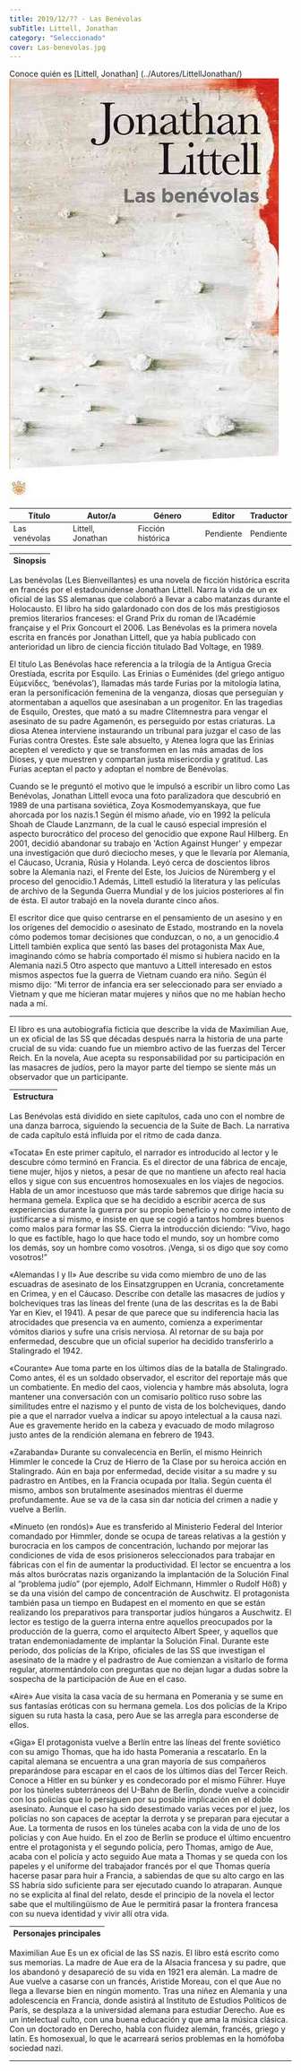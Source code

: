 ```yaml
---
title: 2019/12/?? - Las Benévolas
subTitle: Littell, Jonathan
category: "Seleccionado"
cover: Las-benevolas.jpg
---
```

Conoce quién es [Littell, Jonathan] (../Autores/LittellJonathan/)
!["Imagen no encontrada"](Las-benevolas.jpg)

Título | Autor/a | Género | Editor | Traductor |
------ | ------- | ------ | ------ | --------- |
Las venévolas | Littell, Jonathan | Ficción histórica | Pendiente | Pendiente |

|Sinopsis|
|--------|
Las benévolas (Les Bienveillantes) es una novela de ficción histórica escrita en francés por el estadounidense Jonathan Littell. Narra la vida de un ex oficial de las SS alemanas que colaboró a llevar a cabo matanzas durante el Holocausto. El libro ha sido galardonado con dos de los más prestigiosos premios literarios franceses: el Grand Prix du roman de l’Académie française y el Prix Goncourt el 2006. Las Benévolas es la primera novela escrita en francés por Jonathan Littell, que ya había publicado con anterioridad un libro de ciencia ficción titulado Bad Voltage, en 1989.

El título Las Benévolas hace referencia a la trilogía de la Antigua Grecia Orestíada, escrita por Esquilo. Las Erinias o Euménides (del griego antiguo Εύμενίδες, ‘benévolas’), llamadas más tarde Furias por la mitología latina, eran la personificación femenina de la venganza, diosas que perseguían y atormentaban a aquellos que asesinaban a un progenitor. En las tragedias de Esquilo, Orestes, que mató a su madre Clitemnestra para vengar el asesinato de su padre Agamenón, es perseguido por estas criaturas. La diosa Atenea interviene instaurando un tribunal para juzgar el caso de las Furias contra Orestes. Éste sale absuelto, y Atenea logra que las Erinias acepten el veredicto y que se transformen en las más amadas de los Dioses, y que muestren y compartan justa misericordia y gratitud. Las Furias aceptan el pacto y adoptan el nombre de Benévolas.

Cuando se le preguntó el motivo que le impulsó a escribir un libro como Las Benévolas, Jonathan Littell evoca una foto paralizadora que descubrió en 1989 de una partisana soviética, Zoya Kosmodemyanskaya, que fue ahorcada por los nazis.1 Según él mismo añade, vio en 1992 la película Shoah de Claude Lanzmann, de la cual le causó especial impresión el aspecto burocrático del proceso del genocidio que expone Raul Hilberg. En 2001, decidió abandonar su trabajo en 'Action Against Hunger' y empezar una investigación que duró dieciocho meses, y que le llevaría por Alemania, el Cáucaso, Ucrania, Rúsia y Holanda. Leyó cerca de doscientos libros sobre la Alemania nazi, el Frente del Este, los Juicios de Núremberg y el proceso del genocidio.1 Además, Littell estudió la literatura y las películas de archivo de la Segunda Guerra Mundial y de los juicios posteriores al fin de ésta. El autor trabajó en la novela durante cinco años.

El escritor dice que quiso centrarse en el pensamiento de un asesino y en los orígenes del democidio o asesinato de Estado, mostrando en la novela cómo podemos tomar decisiones que conduzcan, o no, a un genocidio.4 Littell también explica que sentó las bases del protagonista Max Aue, imaginando cómo se habría comportado él mismo si hubiera nacido en la Alemania nazi.5 Otro aspecto que mantuvo a Littell interesado en estos mismos aspectos fue la guerra de Vietnam cuando era niño. Según él mismo dijo: “Mi terror de infancia era ser seleccionado para ser enviado a Vietnam y que me hicieran matar mujeres y niños que no me habían hecho nada a mí.
***
El libro es una autobiografía ficticia que describe la vida de Maximilian Aue, un ex oficial de las SS que décadas después narra la historia de una parte crucial de su vida: cuando fue un miembro activo de las fuerzas del Tercer Reich. En la novela, Aue acepta su responsabilidad por su participación en las masacres de judíos, pero la mayor parte del tiempo se siente más un observador que un participante.

|Estructura|
|--------|
Las Benévolas está dividido en siete capítulos, cada uno con el nombre de una danza barroca, siguiendo la secuencia de la Suite de Bach. La narrativa de cada capítulo está influida por el ritmo de cada danza.

«Tocata» En este primer capítulo, el narrador es introducido al lector y le descubre cómo terminó en Francia. Es el director de una fábrica de encaje, tiene mujer, hijos y nietos, a pesar de que no mantiene un afecto real hacia ellos y sigue con sus encuentros homosexuales en los viajes de negocios. Habla de un amor incestuoso que más tarde sabremos que dirige hacia su hermana gemela. Explica que se ha decidido a escribir acerca de sus experiencias durante la guerra por su propio beneficio y no como intento de justificarse a sí mismo, e insiste en que se cogió a tantos hombres buenos como malos para formar las SS. Cierra la introducción diciendo: “Vivo, hago lo que es factible, hago lo que hace todo el mundo, soy un hombre como los demás, soy un hombre como vosotros. ¡Venga, si os digo que soy como vosotros!”

«Alemandas I y II»  Aue describe su vida como miembro de uno de las escuadras de asesinato de los Einsatzgruppen en Ucrania, concretamente en Crimea, y en el Cáucaso. Describe con detalle las masacres de judíos y bolcheviques tras las líneas del frente (una de las descritas es la de Babi Yar en Kiev, el 1941). A pesar de que parece que su indiferencia hacia las atrocidades que presencia va en aumento, comienza a experimentar vómitos diarios y sufre una crisis nerviosa. Al retornar de su baja por enfermedad, descubre que un oficial superior ha decidido transferirlo a Stalingrado el 1942.

«Courante» Aue toma parte en los últimos días de la batalla de Stalingrado. Como antes, él es un soldado observador, el escritor del reportaje más que un combatiente. En medio del caos, violencia y hambre más absoluta, logra mantener una conversación con un comisario político ruso sobre las similitudes entre el nazismo y el punto de vista de los bolcheviques, dando pie a que el narrador vuelva a indicar su apoyo intelectual a la causa nazi. Aue es gravemente herido en la cabeza y evacuado de modo milagroso justo antes de la rendición alemana en febrero de 1943.

«Zarabanda» Durante su convalecencia en Berlín, el mismo Heinrich Himmler le concede la Cruz de Hierro de 1a Clase por su heroica acción en Stalingrado. Aún en baja por enfermedad, decide visitar a su madre y su padrastro en Antibes, en la Francia ocupada por Italia. Según cuenta él mismo, ambos son brutalmente asesinados mientras él duerme profundamente. Aue se va de la casa sin dar noticia del crimen a nadie y vuelve a Berlín.

«Minueto (en rondós)» Aue es transferido al Ministerio Federal del Interior comandado por Himmler, donde se ocupa de tareas relativas a la gestión y burocracia en los campos de concentración, luchando por mejorar las condiciones de vida de esos prisioneros seleccionados para trabajar en fábricas con el fin de aumentar la productividad. El lector se encuentra a los más altos burócratas nazis organizando la implantación de la Solución Final al “problema judío” (por ejemplo, Adolf Eichmann, Himmler o Rudolf Höß) y se da una visión del campo de concentración de Auschwitz. El protagonista también pasa un tiempo en Budapest en el momento en que se están realizando los preparativos para transportar judíos húngaros a Auschwitz. El lector es testigo de la guerra interna entre aquellos preocupados por la producción de la guerra, como el arquitecto Albert Speer, y aquellos que tratan endemoniadamente de implantar la Solución Final. Durante este período, dos policías de la Kripo, oficiales de las SS que investigan el asesinato de la madre y el padrastro de Aue comienzan a visitarlo de forma regular, atormentándolo con preguntas que no dejan lugar a dudas sobre la sospecha de la participación de Aue en el caso.

«Aire» Aue visita la casa vacía de su hermana en Pomerania y se sume en sus fantasías eróticas con su hermana gemela. Los dos policías de la Kripo siguen su ruta hasta la casa, pero Aue se las arregla para esconderse de ellos.

«Giga» El protagonista vuelve a Berlín entre las líneas del frente soviético con su amigo Thomas, que ha ido hasta Pomerania a rescatarlo. En la capital alemana se encuentra a una gran mayoría de sus compañeros preparándose para escapar en el caos de los últimos días del Tercer Reich. Conoce a Hitler en su búnker y es condecorado por el mismo Führer. Huye por los túneles subterráneos del U-Bahn de Berlín, donde vuelve a coincidir con los policías que lo persiguen por su posible implicación en el doble asesinato. Aunque el caso ha sido desestimado varias veces por el juez, los policías no son capaces de aceptar la derrota y se preparan para ejecutar a Aue. La tormenta de rusos en los túneles acaba con la vida de uno de los policías y con Aue huido. En el zoo de Berlín se produce el último encuentro entre el protagonista y el segundo policía, pero Thomas, amigo de Aue, acaba con el policía y acto seguido Aue mata a Thomas y se queda con los papeles y el uniforme del trabajador francés por el que Thomas quería hacerse pasar para huir a Francia, a sabiendas de que su alto cargo en las SS habría sido suficiente para ser ejecutado cuando lo atraparan. Aunque no se explicita al final del relato, desde el principio de la novela el lector sabe que el multilingüismo de Aue le permitirá pasar la frontera francesa con su nueva identidad y vivir allí otra vida.

|Personajes principales|
|--------|
Maximilian Aue
Es un ex oficial de las SS nazis. El libro está escrito como sus memorias. La madre de Aue era de la Alsacia francesa y su padre, que los abandonó y desapareció de su vida en 1921 era alemán. La madre de Aue vuelve a casarse con un francés, Aristide Moreau, con el que Aue no llega a llevarse bien en ningún momento. Tras una niñez en Alemania y una adolescencia en Francia, donde asistirá al Instituto de Estudios Políticos de París, se desplaza a la universidad alemana para estudiar Derecho. Aue es un intelectual culto, con una buena educación y que ama la música clásica. Con un doctorado en Derecho, habla con fluidez alemán, francés, griego y latín. Es homosexual, lo que le acarreará serios problemas en la homófoba sociedad nazi.
***